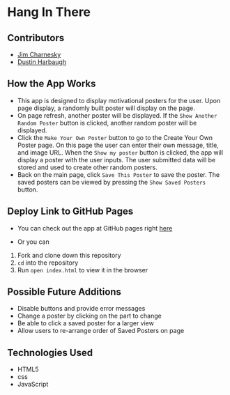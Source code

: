 # Hang In There

## Contributors

* [Jim Charnesky](https://github.com/BigBike96)
* [Dustin Harbaugh](https://github.com/Dustin-Har)

## How the App Works

* This app is designed to display motivational posters for the user. Upon page display, a randomly built poster will display on the page.
* On page refresh, another poster will be displayed. If the `Show Another Random Poster` button is clicked, another random poster will be displayed.
* Click the `Make Your Own Poster` button to go to the Create Your Own Poster page. On this page the user can enter their own message, title, and image URL. When the `Show my poster` button is clicked, the app will display a poster with the user inputs. The user submitted data will be stored and used to create other random posters.
* Back on the main page, click `Save This Poster` to save the poster. The saved posters can be viewed by pressing the `Show Saved Posters` button.

## Deploy Link to GitHub Pages

* You can check out the app at GitHub pages right [here](https://bigbike96.github.io/hang-in-there-boilerplate/)

* Or you can
1. Fork and clone down this repository
2. `cd` into the repository
3. Run `open index.html` to view it in the browser

## Possible Future Additions

* Disable buttons and provide error messages
* Change a poster by clicking on the part to change
* Be able to click a saved poster for a larger view
* Allow users to re-arrange order of Saved Posters on page

## Technologies Used

* HTML5
* css
* JavaScript
